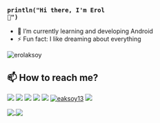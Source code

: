 ### <code>println("Hi there, I'm Erol 👋")</code> 

<!-- 🔭 I’m currently working on <a href="https://github.com/erolaksoy/KotlinAppForMyServer">Kotlin App with Backend .Net Core</a>-->
- 🌱 I’m currently learning and developing Android
- ⚡ Fun fact: I like dreaming about everything

![erolaksoy](https://komarev.com/ghpvc/?username=erolaksoy)

## 📫 How to reach me?

[![](https://img.shields.io/twitter/follow/eaksoy113?style=social)](https://www.twitter.com/eaksoy113)
[![](https://img.shields.io/github/followers/erolaksoy?style=social)](https://www.github.com/erolaksoy)
<a href="mailto:erolaksoy98@gmail.com"><img src="https://img.shields.io/badge/Gmail-D14836?style=for-the-badge&logo=gmail&logoColor=white"/></a>
<a href="mailto:erolaksoy@outlook.com"><img src="https://img.shields.io/badge/Microsoft_Outlook-0078D4?style=for-the-badge&logo=microsoft-outlook&logoColor=white"/></a>
<a href="https://linkedin.com/in/erol-aksoy" target="_blank"><img src="https://img.shields.io/badge/LinkedIn-0077B5?style=for-the-badge&logo=linkedin&logoColor=white"/></a>
<a href="https://instagram.com/eaksoy13" target="_blank"><img src="https://img.shields.io/badge/Instagram-E4405F?style=for-the-badge&logo=instagram&logoColor=white" alt="eaksoy13"/></a>
<a href="https://reddit.com/user/pcparticle" target="_blank"><img src="https://img.shields.io/badge/Reddit-FF4500?style=for-the-badge&logo=reddit&logoColor=white" /></a>

<a href="https://github.com/erolaksoy">
<img align="center" src="https://github-readme-stats.vercel.app/api/top-langs/?username=erolaksoy&hide=css,html,javascript&theme=vue-dark"/>
</a>

<a href="https://github.com/erolaksoy">
<img align="center" src="https://github-readme-stats.vercel.app/api?username=erolaksoy&show_icons=true&theme=vue-dark"/>
</a>
